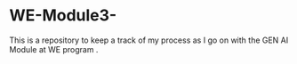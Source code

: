 # WE-Module3-
This is a repository to keep a track of my process as I go on with the GEN AI Module at WE program . 
